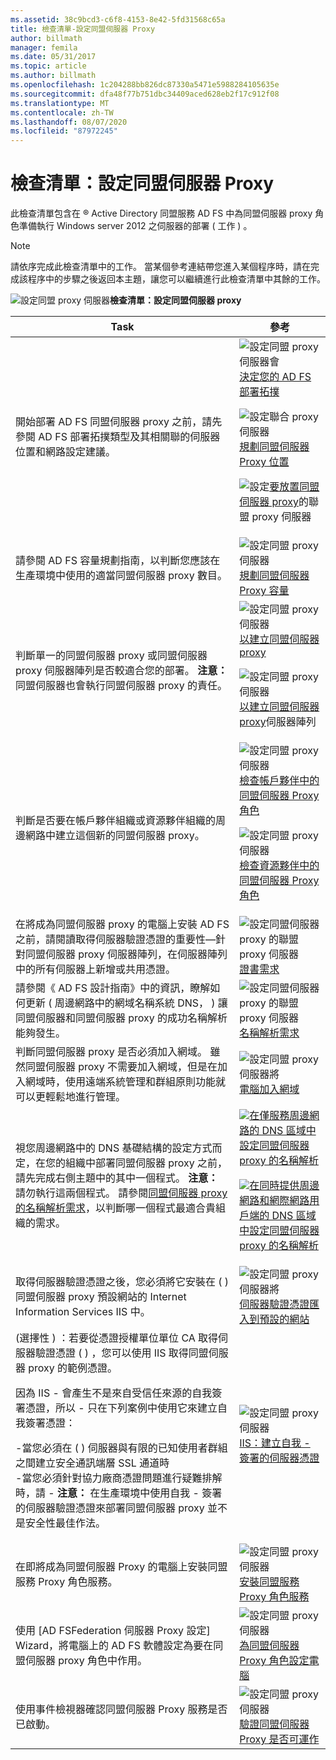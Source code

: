 ```yaml
---
ms.assetid: 38c9bcd3-c6f8-4153-8e42-5fd31568c65a
title: 檢查清單-設定同盟伺服器 Proxy
author: billmath
manager: femila
ms.date: 05/31/2017
ms.topic: article
ms.author: billmath
ms.openlocfilehash: 1c204288bb826dc87330a5471e5988284105635e
ms.sourcegitcommit: dfa48f77b751dbc34409aced628eb2f17c912f08
ms.translationtype: MT
ms.contentlocale: zh-TW
ms.lasthandoff: 08/07/2020
ms.locfileid: "87972245"
---
```

# <a name="checklist-setting-up-a-federation-server-proxy"></a>檢查清單：設定同盟伺服器 Proxy

此檢查清單包含在 &reg; Active Directory 同盟服務 AD FS 中為同盟伺服器 proxy 角色準備執行 Windows server 2012 之伺服器的部署 \( 工作 \) 。

> [!NOTE]
> 請依序完成此檢查清單中的工作。 當某個參考連結帶您進入某個程序時，請在完成該程序中的步驟之後返回本主題，讓您可以繼續進行此檢查清單中其餘的工作。

![設定同盟 proxy 伺服器](media/2b05dce3-938f-4168-9b8f-1f4398cbdb9b.gif)**檢查清單：設定同盟伺服器 proxy**

|Task|參考|
|--------|-------------|
|開始部署 AD FS 同盟伺服器 proxy 之前，請先參閱 AD FS 部署拓撲類型及其相關聯的伺服器位置和網路設定建議。|![設定同盟 proxy 伺服器會](media/faa393df-4856-4431-9eda-4f4e5be72a90.gif)[決定您的 AD FS 部署拓撲](../design/determine-your-ad-fs-deployment-topology.md)<p>![設定聯合 proxy 伺服器](media/faa393df-4856-4431-9eda-4f4e5be72a90.gif)[規劃同盟伺服器 Proxy 位置](../design/planning-federation-server-proxy-placement.md)<p>![設定](media/faa393df-4856-4431-9eda-4f4e5be72a90.gif)[要放置同盟伺服器 proxy](/previous-versions/windows/it-pro/windows-server-2012-R2-and-2012/dd807048(v=ws.11))的聯盟 proxy 伺服器|
|請參閱 AD FS 容量規劃指南，以判斷您應該在生產環境中使用的適當同盟伺服器 proxy 數目。|![設定同盟 proxy 伺服器](media/faa393df-4856-4431-9eda-4f4e5be72a90.gif)[規劃同盟伺服器 Proxy 容量](/previous-versions/windows/it-pro/windows-server-2012-R2-and-2012/gg749898(v=ws.11))|
|判斷單一的同盟伺服器 proxy 或同盟伺服器 proxy 伺服器陣列是否較適合您的部署。 **注意：** 同盟伺服器也會執行同盟伺服器 proxy 的責任。|![設定同盟 proxy 伺服器](media/faa393df-4856-4431-9eda-4f4e5be72a90.gif)[以建立同盟伺服器 proxy](/previous-versions/windows/it-pro/windows-server-2012-R2-and-2012/dd807032(v=ws.11))<p>![設定同盟 proxy 伺服器](media/faa393df-4856-4431-9eda-4f4e5be72a90.gif)[以建立同盟伺服器 proxy](/previous-versions/windows/it-pro/windows-server-2012-R2-and-2012/dd807082(v=ws.11))伺服器陣列|
|判斷是否要在帳戶夥伴組織或資源夥伴組織的周邊網路中建立這個新的同盟伺服器 proxy。|![設定同盟 proxy 伺服器](media/faa393df-4856-4431-9eda-4f4e5be72a90.gif)[檢查帳戶夥伴中的同盟伺服器 Proxy 角色](/previous-versions/windows/it-pro/windows-server-2012-R2-and-2012/dd807109(v=ws.11))<p>![設定同盟 proxy 伺服器](media/faa393df-4856-4431-9eda-4f4e5be72a90.gif)[檢查資源夥伴中的同盟伺服器 Proxy 角色](/previous-versions/windows/it-pro/windows-server-2012-R2-and-2012/dd807052(v=ws.11))|
|在將成為同盟伺服器 proxy 的電腦上安裝 AD FS 之前，請閱讀取得伺服器驗證憑證的重要性—針對同盟伺服器 proxy 伺服器陣列，在伺服器陣列中的所有伺服器上新增或共用憑證。|![設定同盟伺服器 proxy 的聯盟 proxy 伺服器](media/faa393df-4856-4431-9eda-4f4e5be72a90.gif)[證書需求](/previous-versions/windows/it-pro/windows-server-2012-R2-and-2012/dd807054(v=ws.11))|
|請參閱《 AD FS 設計指南》中的資訊，瞭解如何更新 \( 周邊網路中的網域名稱系統 DNS， \) 讓同盟伺服器和同盟伺服器 proxy 的成功名稱解析能夠發生。|![設定同盟伺服器 proxy 的聯盟 proxy 伺服器](media/faa393df-4856-4431-9eda-4f4e5be72a90.gif)[名稱解析需求](/previous-versions/windows/it-pro/windows-server-2012-R2-and-2012/dd807055(v=ws.11))|
|判斷同盟伺服器 proxy 是否必須加入網域。 雖然同盟伺服器 proxy 不需要加入網域，但是在加入網域時，使用遠端系統管理和群組原則功能就可以更輕鬆地進行管理。|![設定同盟 proxy 伺服器將](media/15dd35b6-6cc6-421f-93f8-7109920e7144.gif)[電腦加入網域](Join-a-Computer-to-a-Domain.md)|
|視您周邊網路中的 DNS 基礎結構的設定方式而定，在您的組織中部署同盟伺服器 proxy 之前，請先完成右側主題中的其中一個程式。 **注意：** 請勿執行這兩個程式。 請參閱[同盟伺服器 proxy 的名稱解析需求](/previous-versions/windows/it-pro/windows-server-2012-R2-and-2012/dd807055(v=ws.11))，以判斷哪一個程式最適合貴組織的需求。|![](media/15dd35b6-6cc6-421f-93f8-7109920e7144.gif)[在僅服務周邊網路的 DNS 區域中設定同盟伺服器 proxy 的名稱解析](./configure-name-resolution-for-federation-server-proxy-in-dns-zone-serving-only-perimeter-network.md)<p>![](media/15dd35b6-6cc6-421f-93f8-7109920e7144.gif)[在同時提供周邊網路和網際網路用戶端的 DNS 區域中設定同盟伺服器 proxy 的名稱解析](./configure-name-resolution-for-federation-server-proxy-in-dns-zone-serving-only-perimeter-network.md)|
|取得伺服器驗證憑證之後，您必須將它安裝在 \( \) 同盟伺服器 proxy 預設網站的 Internet Information Services IIS 中。|![設定同盟 proxy 伺服器將](media/15dd35b6-6cc6-421f-93f8-7109920e7144.gif)[伺服器驗證憑證匯入到預設的網站](Import-a-Server-Authentication-Certificate-to-the-Default-Web-Site.md)|
|\(選擇性 \) ：若要從憑證授權單位單位 CA 取得伺服器驗證憑證 \( \) ，您可以使用 IIS 取得同盟伺服器 proxy 的範例憑證。<p>因為 IIS \- 會產生不是來自受信任來源的自我簽署憑證，所以 \- 只在下列案例中使用它來建立自我簽署憑證：<p>-當您必須在 \( \) 伺服器與有限的已知使用者群組之間建立安全通訊端層 SSL 通道時<br />-當您必須針對協力廠商憑證問題進行疑難排解時，請 \- **注意：** 在生產環境中使用自我 \- 簽署的伺服器驗證憑證來部署同盟伺服器 proxy 並不是安全性最佳作法。|![設定同盟 proxy 伺服器](media/15dd35b6-6cc6-421f-93f8-7109920e7144.gif)[IIS：建立自我 \- 簽署的伺服器憑證](https://go.microsoft.com/fwlink/?LinkID=108271)|
|在即將成為同盟伺服器 Proxy 的電腦上安裝同盟服務 Proxy 角色服務。|![設定同盟 proxy 伺服器](media/15dd35b6-6cc6-421f-93f8-7109920e7144.gif)[安裝同盟服務 Proxy 角色服務](Install-the-Federation-Service-Proxy-Role-Service.md)|
|使用 [AD FSFederation 伺服器 Proxy 設定] Wizard，將電腦上的 AD FS 軟體設定為要在同盟伺服器 proxy 角色中作用。|![設定同盟 proxy 伺服器](media/15dd35b6-6cc6-421f-93f8-7109920e7144.gif)[為同盟伺服器 Proxy 角色設定電腦](Configure-a-Computer-for-the-Federation-Server-Proxy-Role.md)|
|使用事件檢視器確認同盟伺服器 Proxy 服務是否已啟動。|![設定同盟 proxy 伺服器](media/15dd35b6-6cc6-421f-93f8-7109920e7144.gif)[驗證同盟伺服器 Proxy 是否可運作](Verify-That-a-Federation-Server-Proxy-Is-Operational.md)|
